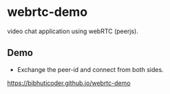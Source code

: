 # webrtc-demo
video chat application using webRTC (peerjs).

## Demo
- Exchange the peer-id and connect from both sides.

https://bibhuticoder.github.io/webrtc-demo
